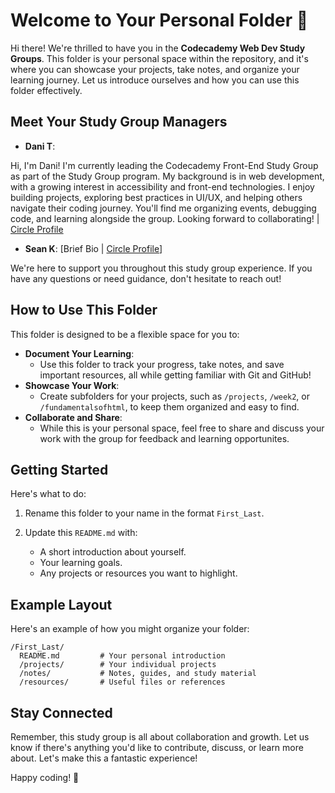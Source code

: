 # Welcome to Your Personal Folder 🎉

Hi there! We're thrilled to have you in the **Codecademy Web Dev Study Groups**. This folder is your personal space within the repository, and it's where you can showcase your projects, take notes, and organize your learning journey. Let us introduce ourselves and how you can use this folder effectively.

## Meet Your Study Group Managers

- **Dani T**:

Hi, I'm Dani! I'm currently leading the Codecademy Front-End Study Group as part of the Study Group program. My background is in web development, with a growing interest in accessibility and front-end technologies. I enjoy building projects, exploring best practices in UI/UX, and helping others navigate their coding journey. You'll find me organizing events, debugging code, and learning alongside the group. Looking forward to collaborating! | [Circle Profile](https://community.codecademy.com/u/8e235244)

- **Sean K**: [Brief Bio | [Circle Profile](https://community.codecademy.com/u/a6ff2e17)]

We're here to support you throughout this study group experience. If you have any questions or need guidance, don't hesitate to reach out!

## How to Use This Folder

This folder is designed to be a flexible space for you to:

- **Document Your Learning**:
  - Use this folder to track your progress, take notes, and save important resources, all while getting familiar with Git and GitHub!
- **Showcase Your Work**:
  - Create subfolders for your projects, such as `/projects`, `/week2`, or `/fundamentalsofhtml`, to keep them organized and easy to find.
- **Collaborate and Share**:
  - While this is your personal space, feel free to share and discuss your work with the group for feedback and learning opportunites.

## Getting Started

Here's what to do:

1. Rename this folder to your name in the format `First_Last`.

2. Update this `README.md` with:

    - A short introduction about yourself.
    - Your learning goals.
    - Any projects or resources you want to highlight.

## Example Layout

Here's an example of how you might organize your folder:

```code
/First_Last/
  README.md         # Your personal introduction
  /projects/        # Your individual projects  
  /notes/           # Notes, guides, and study material
  /resources/       # Useful files or references
```

## Stay Connected

Remember, this study group is all about collaboration and growth. Let us know if there's anything you'd like to contribute, discuss, or learn more about. Let's make this a fantastic experience!

Happy coding! 🎉
